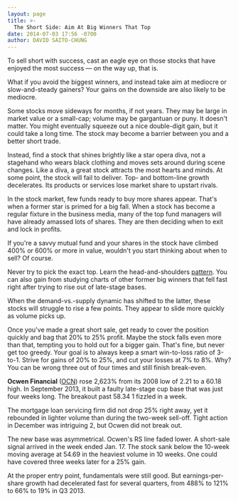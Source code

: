 ```yaml
---
layout: page
title: >-
  The Short Side: Aim At Big Winners That Top
date: 2014-07-03 17:56 -0700
author: DAVID SAITO-CHUNG
---
```





To sell short with success, cast an eagle eye on those stocks that have enjoyed the most success — on the way up, that is.


What if you avoid the biggest winners, and instead take aim at mediocre or slow-and-steady gainers? Your gains on the downside are also likely to be mediocre.


Some stocks move sideways for months, if not years. They may be large in market value or a small-cap; volume may be gargantuan or puny. It doesn't matter. You might eventually squeeze out a nice double-digit gain, but it could take a long time. The stock may become a barrier between you and a better short trade.


Instead, find a stock that shines brightly like a star opera diva, not a stagehand who wears black clothing and moves sets around during scene changes. Like a diva, a great stock attracts the most hearts and minds. At some point, the stock will fail to deliver. Top- and bottom-line growth decelerates. Its products or services lose market share to upstart rivals.


In the stock market, few funds ready to buy more shares appear. That's when a former star is primed for a big fall. When a stock has become a regular fixture in the business media, many of the top fund managers will have already amassed lots of shares. They are then deciding when to exit and lock in profits.


If you're a savvy mutual fund and your shares in the stock have climbed 400% or 600% or more in value, wouldn't you start thinking about when to sell? Of course.


Never try to pick the exact top. Learn the head-and-shoulders [pattern](http://news.investors.com/investing/the-short-side.htm). You can also gain from studying charts of other former big winners that fell fast right after trying to rise out of late-stage bases.


When the demand-vs.-supply dynamic has shifted to the latter, these stocks will struggle to rise a few points. They appear to slide more quickly as volume picks up.


Once you've made a great short sale, get ready to cover the position quickly and bag that 20% to 25% profit. Maybe the stock falls even more than that, tempting you to hold out for a bigger gain. That's fine, but never get too greedy. Your goal is to always keep a smart win-to-loss ratio of 3-to-1. Strive for gains of 20% to 25%, and cut your losses at 7% to 8%. Why? You can be wrong three out of four times and still finish break-even.


**Ocwen Financial** ([OCN](https://research.investors.com/quote.aspx?symbol=OCN)) rose 2,623% from its 2008 low of 2.21 to a 60.18 high. In September 2013, it built a faulty late-stage cup base that was just four weeks long. The breakout past 58.34 1 fizzled in a week.


The mortgage loan servicing firm did not drop 25% right away, yet it rebounded in lighter volume than during the two-week sell-off. Tight action in December was intriguing 2, but Ocwen did not break out.


The new base was asymmetrical. Ocwen's RS line faded lower. A short-sale signal arrived in the week ended Jan. 17. The stock sank below the 10-week moving average at 54.69 in the heaviest volume in 10 weeks. One could have covered three weeks later for a 25% gain.


At the proper entry point, fundamentals were still good. But earnings-per-share growth had decelerated fast for several quarters, from 488% to 121% to 66% to 19% in Q3 2013.




